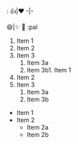 :
:+1:|:heart:
-|-

:smile:|:sparkles:
:tada:
:pal

1. Item 1
2. Item 2
3. Item 3
   1. Item 3a
   2. Item 3b1. Item 1
2. Item 2
3. Item 3
   1. Item 3a
   2. Item 3b
   
* Item 1
* Item 2
  * Item 2a
  * Item 2b
